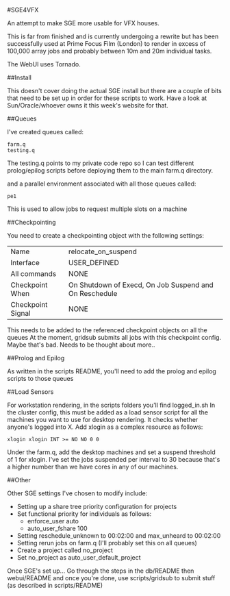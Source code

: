 #SGE4VFX

An attempt to make SGE more usable for VFX houses.

This is far from finished and is currently undergoing a rewrite but has been successfully used at Prime Focus Film (London) to render in excess of 100,000 array jobs and probably between 10m and 20m individual tasks.

The WebUI uses Tornado.

##Install

This doesn't cover doing the actual SGE install but there are a couple of bits that need to be set up in order for these scripts to work.  Have a look at Sun/Oracle/whoever owns it this week's website for that.

##Queues

I've created queues called:

    farm.q
    testing.q

The testing.q points to my private code repo so I can test different prolog/epilog scripts before deploying them to the main farm.q directory.

and a parallel environment associated with all those queues called:

    pe1

This is used to allow jobs to request multiple slots on a machine

##Checkpointing

You need to create a checkpointing object with the following settings:
<table>
<tr><td>Name</td><td>relocate_on_suspend</td></tr>
<tr><td>Interface</td><td>USER_DEFINED</td></tr>
<tr><td>All commands</td><td>NONE</td></tr>
<tr><td>Checkpoint When</td><td>On Shutdown of Execd, On Job Suspend and On Reschedule</td></tr>
<tr><td>Checkpoint Signal</td><td>NONE</td></tr>
</table>
This needs to be added to the referenced checkpoint objects on all the queues
At the moment, gridsub submits all jobs with this checkpoint config.  Maybe that's bad.  Needs to be thought about more..

##Prolog and Epilog

As written in the scripts README, you'll need to add the prolog and epilog scripts to those queues

##Load Sensors

For workstation rendering, in the scripts folders you'll find logged_in.sh
In the cluster config, this must be added as a load sensor script for all the machines you want to use for desktop rendering.  It checks whether anyone's logged into X.
Add xlogin as a complex resource as follows:

    xlogin xlogin INT >= NO NO 0 0

Under the farm.q, add the desktop machines and set a suspend threshold of 1 for xlogin.  I've set the jobs suspended per interval to 30 because that's a higher number than we have cores in any of our machines.

##Other

Other SGE settings I've chosen to modify include:

* Setting up a share tree priority configuration for projects
* Set functional priority for individuals as follows:
    * enforce_user auto
    * auto_user_fshare 100
* Setting reschedule_unknown to 00:02:00 and max_unheard to 00:02:00
* Setting rerun jobs on farm.q (I'll probably set this on all queues)
* Create a project called no_project
* Set no_project as auto_user_default_project

Once SGE's set up...
Go through the steps in the db/README then webui/README and once you're done, use scripts/gridsub to submit stuff (as described in scripts/README)

